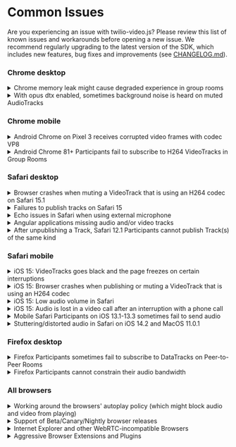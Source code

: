 Common Issues
=============

Are you experiencing an issue with twilio-video.js? Please review this list of known issues and workarounds
before opening a new issue. We recommend regularly upgrading to the latest version of the SDK, which includes new features, bug fixes and improvements (see [CHANGELOG.md](CHANGELOG.md)).


### Chrome desktop
<details>
<summary>Chrome memory leak might cause degraded experience in group rooms</summary>
<p>

   Chrome has a memory leak, which is most apparent in long running Group Rooms with 30+ Participants with most of them share media. For details, go [here](https://github.com/twilio/twilio-video.js/issues/1449).
</p>
</details>

<details>
<summary>With opus dtx enabled, sometimes background noise is heard on muted AudioTracks</summary>
<p>

   twilio-video.js enables DTX (discontinuous transmission) by default for opus. Webrtc has an issue which sometimes causes background noise to be heard on muted track when DTX is enabled, For details, see [here](https://bugs.chromium.org/p/webrtc/issues/detail?id=13051).
   To workaround this issue, you can disable the dtx with:
  ```js
  const { connect } = require('twilio-video');

  // Disable DTX for Opus.
  connect('token', {
    preferredAudioCodecs: [{ codec: 'opus', dtx: false }]
  });
  ```

</p>
</details>



### Chrome mobile
<details>
<summary>Android Chrome on Pixel 3 receives corrupted video frames with codec VP8</summary>
<p>

   This is an issue in the hardware VP8 encoder on the Pixel 3 devices. See [WebRTC ticket](https://bugs.chromium.org/p/webrtc/issues/detail?id=11337). To work around this issue, please set H264 as the preferred video codec on Pixel 3. ([Example](https://github.com/twilio/video-quickstart-android/issues/470#issuecomment-623042880)).
</p>
</details>
<details>
<summary>Android Chrome 81+ Participants fail to subscribe to H264 VideoTracks in Group Rooms</summary>
<p>

   This happens primarily due to this [Chromium Bug](https://bugs.chromium.org/p/chromium/issues/detail?id=1074421).
   We have added a workaround to the SDK in version 2.4.0. For earlier versions of the SDK,
   please apply the workaround discussed in this [GitHub Issue](https://github.com/twilio/twilio-video.js/issues/966#issuecomment-619212184).
</p>
</details>

### Safari desktop
<details>
<summary>Browser crashes when muting a VideoTrack that is using an H264 codec on Safari 15.1</summary>
<p>

    Due to a regression on Safari 15.1, the browser crashes when a VideoTrack is muted that is using an H264 codec. Please use VP8 as a workaround for now. See more details [here](https://github.com/twilio/twilio-video.js/issues/1611).
</p>
</details>
<details>
<summary>Failures to publish tracks on Safari 15</summary>
<p>

   If your applications uses [Webrtc-adapter](https://github.com/webrtcHacks/adapter) as a dependency, please note that older versions of webrtc-adapter have a bug which leads to an error ("Client is unable to apply a remote media description - Attempted to assign to readonly property…") on Safari 15.

   To fix this issue, please update your adapter.js version to the newer one (^7.7.1) with the [fix](https://github.com/webrtcHacks/adapter/commit/de0348c756b7bda11a700bf7ea9e9393cab16421)
</p>
</details>

<details>
<summary>Echo issues in Safari when using external microphone</summary>
<p>

   This is an echo cancellation bug in Safari's implementation of WebRTC. For more details, go [here](https://bugs.webkit.org/show_bug.cgi?id=213723).
   and [here](https://github.com/twilio/twilio-video.js/issues/1433)
</p>
</details>
<details>
<summary>Angular applications missing audio and/or video tracks</summary>
<p>

   There is a misinteraction between one of Angular's libraries, Zone.js, and
   Safari's RTCPeerConnection APIs. For more information, see [here](https://github.com/angular/zone.js/issues/883)
   for the issue filed against Zone.js and [here](https://bugs.webkit.org/show_bug.cgi?id=175802)
   for the issue filed against WebKit. In order to work around this issue, you
   should include Zone.js's webapis-rtc-peer-connection.js in your app, after
   loading Zone.js. For example,

```html
<script src="node_modules/zone.js/dist/zone.js"></script>
<script src="node_modules/zone.js/dist/webapis-rtc-peer-connection.js"></script>
```
</p>
</details>
<details>
<summary>After unpublishing a Track, Safari 12.1 Participants cannot publish Track(s) of the same kind</summary>
<p>

   Because of this Safari 12.1 [bug](https://bugs.webkit.org/show_bug.cgi?id=195489),
   once a Participant unpublishes a MediaTrack of any kind (audio or video), it will not be able to publish another MediaTrack of the same kind.        DataTracks are not affected. We have escalated this bug to the Safari Team and are keeping track of related developments.
</p>
</details>

### Safari mobile
<details>
<summary>iOS 15: VideoTracks goes black and the page freezes on certain interruptions</summary>
<p>

   Certain interruptions such as incoming calls, backgrounding the browser or switching between apps causes VideoTracks on Chrome and Safari on iOS 15.1 to go black. Sometimes, the whole page also freezes and become unresponsive causing audio and video to cut off. These issues are regressions on iOS 15.1. See the following bugs for more details.

   * [Page freezing](https://bugs.webkit.org/show_bug.cgi?id=230922#c12)
   * [VideoTrack going black](https://bugs.webkit.org/show_bug.cgi?id=232599)

   A workaround can be implemented to prevent the VideoTrack from going black. This workaround however doesn't prevent the issue where sometimes the page freezes. It is recommended to apply this workaround on Chrome and Safari on iOS 15.1.

  ```js
  // Keeps track of video elements and their event listeners
  const videoElements = {};

  // Listen to onPlay and onPause events and intelligently re-attach the video element
  function shimVideoElement(track, el) {
    let wasInterrupted = false;

    const onPause = () => {
      wasInterrupted = true;
    };

    const onPlay = () => {
      if (wasInterrupted) {
        track.detach(el);
        track.attach(el);
        wasInterrupted = false;
      }
    };

    el.addEventListener('pause', onPause);
    el.addEventListener('play', onPlay);

    // Track this element so we can remove the listeners
    videoElements[el] = { onPause, onPlay };
  }
  ```

  Apply the workaround after attaching the video element.

  ```js
  videoTrack.attach(videoElement);
  shimVideoElement(videoTrack, videoElement);
  ```

  Remove the listeners before detaching the video element.

  ```js
  const { onPause, onPlay } = videoElements[videoElement];
  videoElement.removeEventListener('pause', onPause);
  videoElement.removeEventListener('play', onPlay);
  ```
</p>
</details>
<details>
<summary>iOS 15: Browser crashes when publishing or muting a VideoTrack that is using an H264 codec</summary>
<p>

   Chrome and Safari on iOS 15.1 crashes when a VideoTrack is muted or published using an H264 codec. This issue happens due to a regression on iOS 15.1. Please use VP8 as a workaround for now. See more details [here](https://github.com/twilio/twilio-video.js/issues/1611).
</p>
</details>
<details>
<summary>iOS 15: Low audio volume in Safari</summary>
<p>

   Safari on iOS version 15, sometimes routes audio to the earpiece and not the speakers by default. Which customers some time perceive as low audio volume. Find more details [here](https://github.com/twilio/twilio-video.js/issues/1586) and in this [WebKit bug](https://bugs.webkit.org/show_bug.cgi?id=230902).
</p>
</details>
<details>
<summary>iOS 15: Audio is lost in a video call after an interruption with a phone call</summary>
<p>

   Due to a regression on Safari on iOS 15, an incoming call causes local and sometimes remote media playback to stop. You can find more details in this [WebKit bug](https://bugs.webkit.org/show_bug.cgi?id=230537).
</p>
</details>
<details>
<summary>Mobile Safari Participants on iOS 13.1-13.3 sometimes fail to send audio</summary>
<p>

   This issue happened due to regression on iOS 13.1. The fix was released by Apple in iOS 13.4. Find more details in this [WebKit bug](https://bugs.webkit.org/show_bug.cgi?id=202405).
</p>
</details>
<details>
<summary>Stuttering/distorted audio in Safari on iOS 14.2 and MacOS 11.0.1</summary>
<p>

   This issue happened due to regression in Safari's WebKit in iOS version 14.2, the fix got rolled out in iOS 14.3 beta3. Find more details [here](https://github.com/twilio/twilio-video.js/issues/1296) and in this [WebKit bug](https://bugs.webkit.org/show_bug.cgi?id=218762).
</p>
</details>


### Firefox desktop
<details>
<summary>Firefox Participants sometimes fail to subscribe to DataTracks on Peer-to-Peer Rooms</summary>
<p>

   Because of this Firefox [bug](https://bugzilla.mozilla.org/show_bug.cgi?id=1603887) Participants that join a Peer-to-Peer Room after a DataTrack      has been published by a Firefox Participant fail to subscribe to it. You can work around this issue by publishing a DataTrack while connecting to    the Room.
</p>
</details>
<details>
<summary>Firefox Participants cannot constrain their audio bandwidth</summary>
<p>

   Because of this [bug](https://bugzilla.mozilla.org/show_bug.cgi?id=1573726), Firefox
   Participants are not able to constrain their audio bandwidth using `LocalParticipant.setParameters()`.
</p>
</details>

### All browsers

<details>
<summary>Working around the browsers' autoplay policy (which might block audio and video from playing)</summary>
<p>

   Chrome, Firefox and Safari enforce the autoplay policy, which blocks automatically
playing audio or video if the user has not interacted with your application
(ex: clicking a button to join a Room). You can find more details about the autoplay
policies here:

- [Chrome Autoplay Policy](https://developers.google.com/web/updates/2017/09/autoplay-policy-changes)
- [Firefox Autoplay Policy](https://hacks.mozilla.org/2019/02/firefox-66-to-block-automatically-playing-audible-video-and-audio/)
- [Safari Autoplay Policy](https://webkit.org/blog/7734/auto-play-policy-changes-for-macos/)

Playback of RemoteAudioTracks should not be affected in Chrome and Firefox. Safari will
pause \<audio\> elements that play back RemoteAudioTracks if no local media is being captured.
They can be played by the application after a user interaction.

```js
remoteParticipant.on('trackSubscribed', track => {
  if (track.kind === 'audio') {
    const audioEl = track.attach();
    isUserInteractionRequired(audioEl).then(isRequired => {
      if (isRequired) {
        const playbackButton = /* Get the playback button */;
        playBackButton.onclick = () => audioEl.play();
      }
    });
  }
});

function isUserInteractionRequired(audioEl) {
  if (!audioEl.paused) {
    return Promise.resolve(false);
  }
  if (audioEl.hasAttribute('autoplay')) {
    return Promise.race([
      new Promise(resolve => audioEl.onplay = resolve),
      new Promise(resolve => setTimeout(resolve, 500))
    ]).then(() => {
      return audioEl.paused;
    });
  }
  return audioEl.play().catch(error => {
    return error.name === 'NotAllowedError';
  });
}
```

For RemoteVideoTracks, there are two ways to ensure playback:

- Make sure that the user interacts with your application before joining a Room.
  Here is an example:

  ```js
  document.getElementById('join_room').addEventListener('click', () => {
    Twilio.Video.connect(token, {
      name: 'my-room'
    });
  });
  ```

- If your application needs to join a Room on page load, set the `muted` attribute
  of the \<video\> element returned by `VideoTrack.attach()` to true. The autoplay
  policy allows muted video to be automatically played.

  ```js
  const video = videoTrack.attach();
  video.muted = true;
  ```
</p>
</details>
<details>
<summary>Support of Beta/Canary/Nightly browser releases</summary>
<p>

   We constantly test for and ensure compatibility with the current stable and beta releases of supported browsers.
   However, because some of the APIs we rely upon, like WebRTC, are under active development in the browsers,
   we cannot guarantee compatibility with Canary or Nightly releases. Find our browsers support matrix [here](https://www.twilio.com/docs/video/javascript#supported-browsers)
</p>
</details>
<details>
<summary>Internet Explorer and other WebRTC-incompatible Browsers</summary>
<p>

   twilio-video.js requires WebRTC, which is not supported by Internet Explorer.
   While twilio-video.js will load in Internet Explorer and other browsers that do not support WebRTC,
   attempting to connect to a Room or attempting to acquire LocalTracks will fail. Find our browsers support matrix [here](https://www.twilio.com/docs/video/javascript#supported-browsers)
</p>
</details>
<details>
<summary>Aggressive Browser Extensions and Plugins</summary>
<p>

   Some browser extensions and plugins will disable WebRTC APIs, causing
twilio-video.js to fail. Examples of such plugins include

* uBlockOrigin-Extra
* WebRTC Leak Prevent
* Easy WebRTC Block

These are unsupported and likely to break twilio-video.js. If you are having
trouble with twilio-video.js, ensure these are not running.
</p>
</details>
